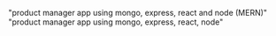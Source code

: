 "product manager app using mongo, express, react and node (MERN)" 
"product manager app using mongo, express, react, node" 
